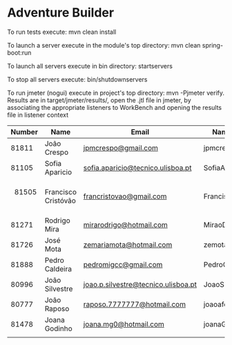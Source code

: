 ﻿# Adventure Builder

To run tests execute: mvn clean install

To launch a server execute in the module's top directory: mvn clean spring-boot:run

To launch all servers execute in bin directory: startservers

To stop all servers execute: bin/shutdownservers

To run jmeter (nogui) execute in project's top directory: mvn -Pjmeter verify. Results are in target/jmeter/results/, open the .jtl file in jmeter, by associating the appropriate listeners to WorkBench and opening the results file in listener context


|   Number   |          Name           |            Email        |   Name GitHUb  | Module(s) |
| ---------- | ----------------------- | ----------------------- | ---------------| --------- |
|      81811 | João Crespo             | jpmcrespo@gmail.com     |  jpmcrespo     |  30Writes |
|   81105    | Sofia Aparicio          |sofia.aparicio@tecnico.ulisboa.pt|SofiaAparicio|100Reads|
|   81505    |   Francisco Cristóvão   | francristovao@gmail.com |FranciscoCristovao| 100Writes  |
|   81271    | Rodrigo Mira            | mirarodrigo@hotmail.com |MiraoDaSilva      | 100Writes  |
|   81726    |       José Mota         | zemariamota@hotmail.com |    zemota1     | 100Reads  |
|   81888    |Pedro Caldeira           | pedromigcc@gmail.com    |PedroCaldeira   | 100Writes |
|   80996    |João Silvestre           | joao.p.silvestre@tecnico.ulisboa.pt|JoaoSilvestre95|30Writes|
|   80777    |João Raposo              | raposo.7777777@hotmail.com | joaoafonsoraposo | 30Writes          |
|   81478    |   Joana Godinho         | joana.mg0@hotmail.com   | joanaGodinho   | 100Reads  |
|            |                         |                         |                |           |
